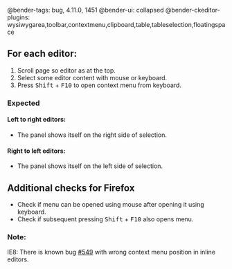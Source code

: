 @bender-tags: bug, 4.11.0, 1451
@bender-ui: collapsed
@bender-ckeditor-plugins: wysiwygarea,toolbar,contextmenu,clipboard,table,tableselection,floatingspace

## For each editor:

1. Scroll page so editor as at the top.
1. Select some editor content with mouse or keyboard.
1. Press <kbd>Shift</kbd> + <kbd>F10</kbd> to open context menu from keyboard.

### Expected

#### Left to right editors:
- The panel shows itself on the right side of selection.

#### Right to left editors:
- The panel shows itself on the left side of selection.

## Additional checks for Firefox

* Check if menu can be opened using mouse after opening it using keyboard.
* Check if subsequent pressing <kbd>Shift</kbd> + <kbd>F10</kbd> also opens menu.

### Note:

IE8: There is known bug [#549](https://github.com/ckeditor/ckeditor4/issues/549) with wrong context menu position in inline editors.
